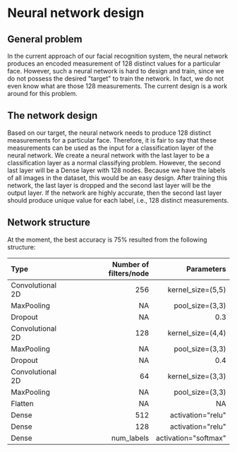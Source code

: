 # Neural network design
## General problem

In the current approach of our facial recognition system, the neural network produces an encoded measurement of 128 distinct values for a particular face.
However, such a neural network is hard to design and train, since we do not possess the desired "target" to train the network. In fact, we do
not even know what are those 128 measurements. The current design is a work around for this problem.

## The network design

Based on our target, the neural network needs to produce 128 distinct measurements for a particular face. Therefore, it is fair to say that these measurements
can be used as the input for a classification layer of the neural network. We create a neural network with the last layer to be a classification layer as a normal
classifying problem. However, the second last layer will be a Dense layer with 128 nodes. Because we have the labels of all images in the dataset, this would be an 
easy design. After training this network, the last layer is dropped and the second last layer will be the output layer. If the network are highly accurate, then the
second last layer should produce unique value for each label, i.e., 128 distinct measurements.

## Network structure

At the moment, the best accuracy is 75% resulted from the following structure:

|Type | Number of filters/node | Parameters |
|:----|-----------------------:|-----------:|
|Convolutional 2D | 256 | kernel_size=(5,5)| 
|MaxPooling | NA | pool_size=(3,3) |
|Dropout| NA | 0.3 |
|Convolutional 2D | 128 | kernel_size=(4,4)| 
|MaxPooling | NA | pool_size=(3,3) |
|Dropout| NA | 0.4 |
|Convolutional 2D | 64 | kernel_size=(3,3)| 
|MaxPooling | NA | pool_size=(3,3) |
|Flatten | NA | NA |
|Dense | 512 | activation="relu" |
|Dense | 128 | activation="relu" |
|Dense | num_labels | activation="softmax" |


